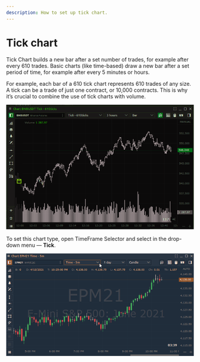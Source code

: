 ```yaml
---
description: How to set up tick chart.
---
```


# Tick chart

Tick ​​Chart builds a new bar after a set number of trades, for example after every 610 trades. Basic charts \(like time-based\) draw a new bar after a set period of time, for example after every 5 minutes or hours.

For example, each bar of a 610 tick chart represents 610 trades of any size. A tick can be a trade of just one contract, or 10,000 contracts. This is why it’s crucial to combine the use of tick charts with volume.

![](../../../.gitbook/assets/image%20%28178%29.png)

To set this chart type, open TimeFrame Selector and select in the drop-down menu — **Tick**.

![](../../../.gitbook/assets/tick-chart.gif)

